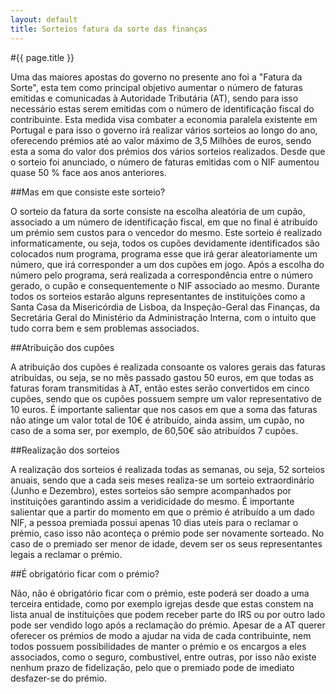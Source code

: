 ```yaml
---
layout: default
title: Sorteios fatura da sorte das finanças
---
```


#{{ page.title }}

Uma das maiores apostas do governo no presente ano foi a "Fatura da Sorte", esta tem como principal objetivo aumentar o número de faturas emitidas e comunicadas à Autoridade Tributária (AT), sendo para isso necessário estas serem emitidas com o número de identificação fiscal do contribuinte. Esta medida visa combater a economia paralela existente em Portugal e para isso o governo irá realizar vários sorteios ao longo do ano, oferecendo prémios até ao valor máximo de 3,5 Milhões de euros, sendo esta a soma do valor dos prémios dos vários sorteios realizados. Desde que o sorteio foi anunciado, o número de faturas emitidas com o NIF aumentou quase 50 % face aos anos anteriores.

##Mas em que consiste este sorteio?

O sorteio da fatura da sorte consiste na escolha aleatória de um cupão, associado a um número de identificação fiscal, em que no final é atribuído um prémio sem custos para o vencedor do mesmo. Este sorteio é realizado informaticamente, ou seja, todos os cupões devidamente identificados são colocados num programa, programa esse que irá gerar aleatoriamente um número, que irá corresponder a um dos cupões em jogo. Após a escolha do número pelo programa, será realizada a correspondência entre o número gerado, o cupão e consequentemente o NIF associado ao mesmo. Durante todos os sorteios estarão alguns representantes de instituições como a Santa Casa da Misericórdia de Lisboa, da Inspeção-Geral das Finanças, da Secretária Geral do Ministério da Administração Interna, com o intuito que tudo corra bem e sem problemas associados.

##Atribuição dos cupões

A atribuição dos cupões é realizada consoante os valores gerais das faturas atribuídas, ou seja, se no mês passado gastou 50 euros, em que todas as faturas foram transmitidas à AT, então estes serão convertidos em cinco cupões, sendo que os cupões possuem sempre um valor representativo de 10 euros. É importante salientar que nos casos em que a soma das faturas não atinge um valor total de 10€ é atribuído, ainda assim, um cupão, no caso de a soma ser, por exemplo, de 60,50€ são atribuídos 7 cupões.

##Realização dos sorteios

A realização dos sorteios é realizada todas as semanas, ou seja, 52 sorteios anuais, sendo que a cada seis meses realiza-se um sorteio extraordinário (Junho e Dezembro), estes sorteios são sempre acompanhados por instituições garantindo assim a veridicidade do mesmo. É importante salientar que a partir do momento em que o prémio é atribuído a um dado NIF, a pessoa premiada possui apenas 10 dias uteis para o reclamar o prémio, caso isso não aconteça o prémio pode ser novamente sorteado. No caso de o premiado ser menor de idade, devem ser os seus representantes legais a reclamar o prémio.

##É obrigatório ficar com o prémio?

Não, não é obrigatório ficar com o prémio, este poderá ser doado a uma terceira entidade, como por exemplo igrejas desde que estas constem na lista anual de instituições que podem receber parte do IRS ou por outro lado pode ser vendido logo após a reclamação do prémio. Apesar de a AT querer oferecer os prémios de modo a ajudar na vida de cada contribuinte, nem todos possuem possibilidades de manter o prémio e os encargos a eles associados, como o seguro, combustível, entre outras, por isso não existe nenhum prazo de fidelização, pelo que o premiado pode de imediato desfazer-se do prémio.
